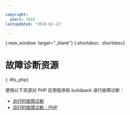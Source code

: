 ```yaml
---

copyright:
  years: 2018
lastupdated: "2018-02-22"

---
```


{:new_window: target="_blank"}
{:shortdesc: .shortdesc}

# 故障诊断资源
{: #ts_php}

使用以下资源对 PHP 应用程序和 buildpack 进行故障诊断：

* [运行时故障诊断](../../troubleshoot/ts_runtimes.html#runtimes)
* [运行时故障诊断：PHP](../../troubleshoot/ts_runtimes.html#ts_php)
